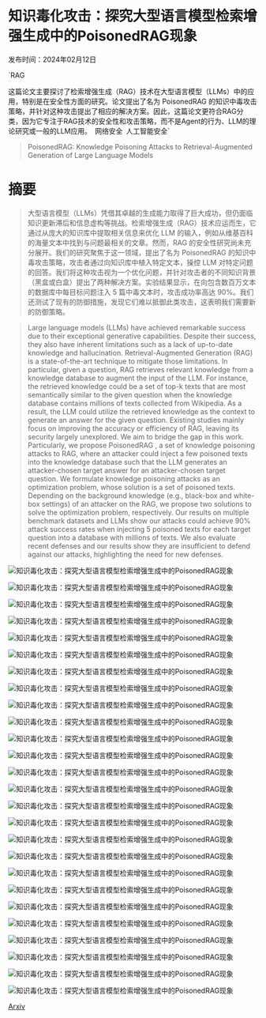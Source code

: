 # 知识毒化攻击：探究大型语言模型检索增强生成中的PoisonedRAG现象

发布时间：2024年02月12日

`RAG

这篇论文主要探讨了检索增强生成（RAG）技术在大型语言模型（LLMs）中的应用，特别是在安全性方面的研究。论文提出了名为 PoisonedRAG 的知识中毒攻击策略，并针对这种攻击提出了相应的解决方案。因此，这篇论文更符合RAG分类，因为它专注于RAG技术的安全性和攻击策略，而不是Agent的行为、LLM的理论研究或一般的LLM应用。` `网络安全` `人工智能安全`

> PoisonedRAG: Knowledge Poisoning Attacks to Retrieval-Augmented Generation of Large Language Models

# 摘要

> 大型语言模型（LLMs）凭借其卓越的生成能力取得了巨大成功，但仍面临知识更新滞后和信息虚构等挑战。检索增强生成（RAG）技术应运而生，它通过从庞大的知识库中提取相关信息来优化 LLM 的输入，例如从维基百科的海量文本中找到与问题最相关的文章。然而，RAG 的安全性研究尚未充分展开。我们的研究聚焦于这一领域，提出了名为 PoisonedRAG 的知识中毒攻击策略，攻击者通过向知识库中植入特定文本，操控 LLM 对特定问题的回答。我们将这种攻击视为一个优化问题，并针对攻击者的不同知识背景（黑盒或白盒）提出了两种解决方案。实验结果显示，在向包含数百万文本的数据库中每目标问题注入 5 篇中毒文本时，攻击成功率高达 90%。我们还测试了现有的防御措施，发现它们难以抵御此类攻击，这表明我们需要新的防御策略。

> Large language models (LLMs) have achieved remarkable success due to their exceptional generative capabilities. Despite their success, they also have inherent limitations such as a lack of up-to-date knowledge and hallucination. Retrieval-Augmented Generation (RAG) is a state-of-the-art technique to mitigate those limitations. In particular, given a question, RAG retrieves relevant knowledge from a knowledge database to augment the input of the LLM. For instance, the retrieved knowledge could be a set of top-k texts that are most semantically similar to the given question when the knowledge database contains millions of texts collected from Wikipedia. As a result, the LLM could utilize the retrieved knowledge as the context to generate an answer for the given question. Existing studies mainly focus on improving the accuracy or efficiency of RAG, leaving its security largely unexplored. We aim to bridge the gap in this work. Particularly, we propose PoisonedRAG , a set of knowledge poisoning attacks to RAG, where an attacker could inject a few poisoned texts into the knowledge database such that the LLM generates an attacker-chosen target answer for an attacker-chosen target question. We formulate knowledge poisoning attacks as an optimization problem, whose solution is a set of poisoned texts. Depending on the background knowledge (e.g., black-box and white-box settings) of an attacker on the RAG, we propose two solutions to solve the optimization problem, respectively. Our results on multiple benchmark datasets and LLMs show our attacks could achieve 90% attack success rates when injecting 5 poisoned texts for each target question into a database with millions of texts. We also evaluate recent defenses and our results show they are insufficient to defend against our attacks, highlighting the need for new defenses.

![知识毒化攻击：探究大型语言模型检索增强生成中的PoisonedRAG现象](../../../paper_images/2402.07867/x1.png)

![知识毒化攻击：探究大型语言模型检索增强生成中的PoisonedRAG现象](../../../paper_images/2402.07867/x2.png)

![知识毒化攻击：探究大型语言模型检索增强生成中的PoisonedRAG现象](../../../paper_images/2402.07867/x3.png)

![知识毒化攻击：探究大型语言模型检索增强生成中的PoisonedRAG现象](../../../paper_images/2402.07867/x4.png)

![知识毒化攻击：探究大型语言模型检索增强生成中的PoisonedRAG现象](../../../paper_images/2402.07867/x5.png)

![知识毒化攻击：探究大型语言模型检索增强生成中的PoisonedRAG现象](../../../paper_images/2402.07867/x6.png)

![知识毒化攻击：探究大型语言模型检索增强生成中的PoisonedRAG现象](../../../paper_images/2402.07867/x7.png)

![知识毒化攻击：探究大型语言模型检索增强生成中的PoisonedRAG现象](../../../paper_images/2402.07867/x8.png)

![知识毒化攻击：探究大型语言模型检索增强生成中的PoisonedRAG现象](../../../paper_images/2402.07867/x9.png)

![知识毒化攻击：探究大型语言模型检索增强生成中的PoisonedRAG现象](../../../paper_images/2402.07867/x10.png)

![知识毒化攻击：探究大型语言模型检索增强生成中的PoisonedRAG现象](../../../paper_images/2402.07867/x11.png)

![知识毒化攻击：探究大型语言模型检索增强生成中的PoisonedRAG现象](../../../paper_images/2402.07867/x12.png)

![知识毒化攻击：探究大型语言模型检索增强生成中的PoisonedRAG现象](../../../paper_images/2402.07867/x13.png)

![知识毒化攻击：探究大型语言模型检索增强生成中的PoisonedRAG现象](../../../paper_images/2402.07867/x14.png)

![知识毒化攻击：探究大型语言模型检索增强生成中的PoisonedRAG现象](../../../paper_images/2402.07867/x15.png)

![知识毒化攻击：探究大型语言模型检索增强生成中的PoisonedRAG现象](../../../paper_images/2402.07867/x16.png)

![知识毒化攻击：探究大型语言模型检索增强生成中的PoisonedRAG现象](../../../paper_images/2402.07867/x17.png)

![知识毒化攻击：探究大型语言模型检索增强生成中的PoisonedRAG现象](../../../paper_images/2402.07867/x18.png)

![知识毒化攻击：探究大型语言模型检索增强生成中的PoisonedRAG现象](../../../paper_images/2402.07867/x19.png)

![知识毒化攻击：探究大型语言模型检索增强生成中的PoisonedRAG现象](../../../paper_images/2402.07867/x20.png)

![知识毒化攻击：探究大型语言模型检索增强生成中的PoisonedRAG现象](../../../paper_images/2402.07867/x21.png)

![知识毒化攻击：探究大型语言模型检索增强生成中的PoisonedRAG现象](../../../paper_images/2402.07867/x22.png)

![知识毒化攻击：探究大型语言模型检索增强生成中的PoisonedRAG现象](../../../paper_images/2402.07867/x23.png)

![知识毒化攻击：探究大型语言模型检索增强生成中的PoisonedRAG现象](../../../paper_images/2402.07867/x24.png)

![知识毒化攻击：探究大型语言模型检索增强生成中的PoisonedRAG现象](../../../paper_images/2402.07867/x25.png)

![知识毒化攻击：探究大型语言模型检索增强生成中的PoisonedRAG现象](../../../paper_images/2402.07867/x26.png)

[Arxiv](https://arxiv.org/abs/2402.07867)